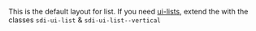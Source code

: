 This is the default layout for list. If you need [ui-lists](../objects/#ui-list), extend the with the classes `sdi-ui-list` & `sdi-ui-list--vertical`
